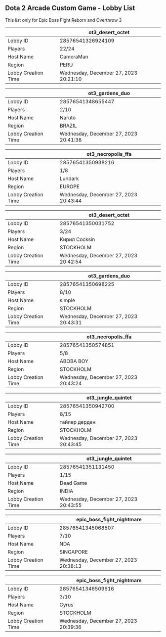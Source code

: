 ## Dota 2 Arcade Custom Game - Lobby List

This list only for Epic Boss Fight Reborn and Overthrow 3

|  | ot3_desert_octet |
| ------ | ------ |
| Lobby ID | 28576541326924109 |
| Players | 22/24 |
| Host Name | CameraMan |
| Region | PERU |
| Lobby Creation Time | Wednesday, December 27, 2023 20:21:10 |


|  | ot3_gardens_duo |
| ------ | ------ |
| Lobby ID | 28576541348655447 |
| Players | 2/10 |
| Host Name | Naruto |
| Region | BRAZIL |
| Lobby Creation Time | Wednesday, December 27, 2023 20:41:38 |


|  | ot3_necropolis_ffa |
| ------ | ------ |
| Lobby ID | 28576541350938216 |
| Players | 1/8 |
| Host Name | Lundark |
| Region | EUROPE |
| Lobby Creation Time | Wednesday, December 27, 2023 20:43:44 |


|  | ot3_desert_octet |
| ------ | ------ |
| Lobby ID | 28576541350031752 |
| Players | 3/24 |
| Host Name | Кирил Cocksin |
| Region | STOCKHOLM |
| Lobby Creation Time | Wednesday, December 27, 2023 20:42:54 |


|  | ot3_gardens_duo |
| ------ | ------ |
| Lobby ID | 28576541350698225 |
| Players | 8/10 |
| Host Name | simple |
| Region | STOCKHOLM |
| Lobby Creation Time | Wednesday, December 27, 2023 20:43:31 |


|  | ot3_necropolis_ffa |
| ------ | ------ |
| Lobby ID | 28576541350574851 |
| Players | 5/8 |
| Host Name | ABOBA BOY |
| Region | STOCKHOLM |
| Lobby Creation Time | Wednesday, December 27, 2023 20:43:24 |


|  | ot3_jungle_quintet |
| ------ | ------ |
| Lobby ID | 28576541350942700 |
| Players | 8/15 |
| Host Name | тайлер дерден |
| Region | STOCKHOLM |
| Lobby Creation Time | Wednesday, December 27, 2023 20:43:45 |


|  | ot3_jungle_quintet |
| ------ | ------ |
| Lobby ID | 28576541351131450 |
| Players | 1/15 |
| Host Name | Dead Game |
| Region | INDIA |
| Lobby Creation Time | Wednesday, December 27, 2023 20:43:55 |


|  | epic_boss_fight_nightmare |
| ------ | ------ |
| Lobby ID | 28576541345068507 |
| Players | 7/10 |
| Host Name | NDA |
| Region | SINGAPORE |
| Lobby Creation Time | Wednesday, December 27, 2023 20:38:13 |


|  | epic_boss_fight_nightmare |
| ------ | ------ |
| Lobby ID | 28576541346509616 |
| Players | 3/10 |
| Host Name | Cyrus |
| Region | STOCKHOLM |
| Lobby Creation Time | Wednesday, December 27, 2023 20:39:36 |


